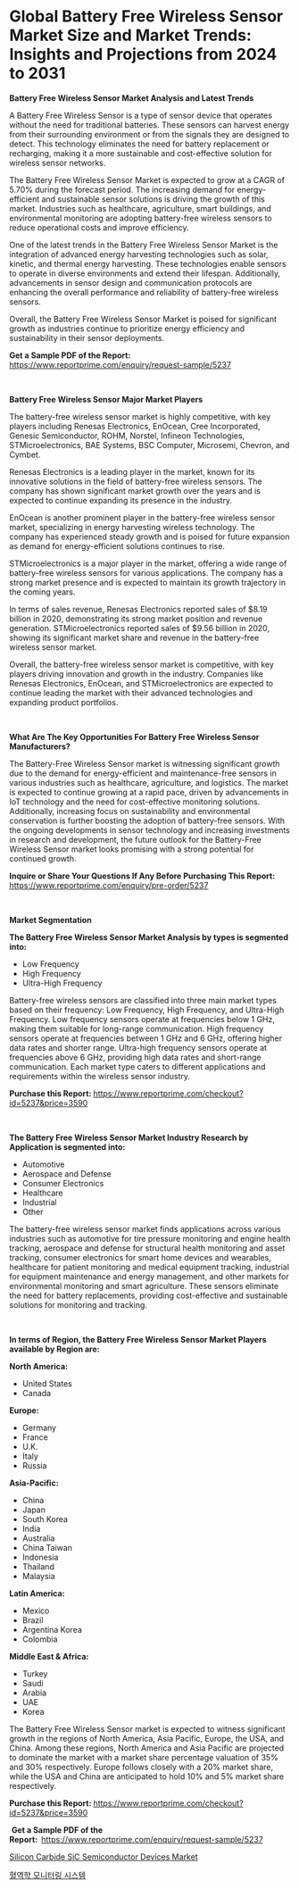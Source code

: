 <p><h1>Global Battery Free Wireless Sensor Market Size and Market Trends: Insights and Projections from 2024 to 2031</h1></p><p><strong>Battery Free Wireless Sensor Market Analysis and Latest Trends</strong></p>
<p><p>A Battery Free Wireless Sensor is a type of sensor device that operates without the need for traditional batteries. These sensors can harvest energy from their surrounding environment or from the signals they are designed to detect. This technology eliminates the need for battery replacement or recharging, making it a more sustainable and cost-effective solution for wireless sensor networks.</p><p>The Battery Free Wireless Sensor Market is expected to grow at a CAGR of 5.70% during the forecast period. The increasing demand for energy-efficient and sustainable sensor solutions is driving the growth of this market. Industries such as healthcare, agriculture, smart buildings, and environmental monitoring are adopting battery-free wireless sensors to reduce operational costs and improve efficiency.</p><p>One of the latest trends in the Battery Free Wireless Sensor Market is the integration of advanced energy harvesting technologies such as solar, kinetic, and thermal energy harvesting. These technologies enable sensors to operate in diverse environments and extend their lifespan. Additionally, advancements in sensor design and communication protocols are enhancing the overall performance and reliability of battery-free wireless sensors.</p><p>Overall, the Battery Free Wireless Sensor Market is poised for significant growth as industries continue to prioritize energy efficiency and sustainability in their sensor deployments.</p></p>
<p><strong>Get a Sample PDF of the Report:&nbsp;</strong> <a href="https://www.reportprime.com/enquiry/request-sample/5237">https://www.reportprime.com/enquiry/request-sample/5237</a></p>
<p>&nbsp;</p>
<p><strong>Battery Free Wireless Sensor Major Market Players</strong></p>
<p><p>The battery-free wireless sensor market is highly competitive, with key players including Renesas Electronics, EnOcean, Cree Incorporated, Genesic Semiconductor, ROHM, Norstel, Infineon Technologies, STMicroelectronics, BAE Systems, BSC Computer, Microsemi, Chevron, and Cymbet. </p><p>Renesas Electronics is a leading player in the market, known for its innovative solutions in the field of battery-free wireless sensors. The company has shown significant market growth over the years and is expected to continue expanding its presence in the industry.</p><p>EnOcean is another prominent player in the battery-free wireless sensor market, specializing in energy harvesting wireless technology. The company has experienced steady growth and is poised for future expansion as demand for energy-efficient solutions continues to rise.</p><p>STMicroelectronics is a major player in the market, offering a wide range of battery-free wireless sensors for various applications. The company has a strong market presence and is expected to maintain its growth trajectory in the coming years.</p><p>In terms of sales revenue, Renesas Electronics reported sales of $8.19 billion in 2020, demonstrating its strong market position and revenue generation. STMicroelectronics reported sales of $9.56 billion in 2020, showing its significant market share and revenue in the battery-free wireless sensor market.</p><p>Overall, the battery-free wireless sensor market is competitive, with key players driving innovation and growth in the industry. Companies like Renesas Electronics, EnOcean, and STMicroelectronics are expected to continue leading the market with their advanced technologies and expanding product portfolios.</p></p>
<p>&nbsp;</p>
<p><strong>What Are The Key Opportunities For Battery Free Wireless Sensor Manufacturers?</strong></p>
<p><p>The Battery-Free Wireless Sensor market is witnessing significant growth due to the demand for energy-efficient and maintenance-free sensors in various industries such as healthcare, agriculture, and logistics. The market is expected to continue growing at a rapid pace, driven by advancements in IoT technology and the need for cost-effective monitoring solutions. Additionally, increasing focus on sustainability and environmental conservation is further boosting the adoption of battery-free sensors. With the ongoing developments in sensor technology and increasing investments in research and development, the future outlook for the Battery-Free Wireless Sensor market looks promising with a strong potential for continued growth.</p></p>
<p><strong>Inquire or Share Your Questions If Any Before Purchasing This Report:</strong> <a href="https://www.reportprime.com/enquiry/pre-order/5237">https://www.reportprime.com/enquiry/pre-order/5237</a></p>
<p>&nbsp;</p>
<p><strong>Market Segmentation</strong></p>
<p><strong>The Battery Free Wireless Sensor Market Analysis by types is segmented into:</strong></p>
<p><ul><li>Low Frequency</li><li>High Frequency</li><li>Ultra-High Frequency</li></ul></p>
<p><p>Battery-free wireless sensors are classified into three main market types based on their frequency: Low Frequency, High Frequency, and Ultra-High Frequency. Low frequency sensors operate at frequencies below 1 GHz, making them suitable for long-range communication. High frequency sensors operate at frequencies between 1 GHz and 6 GHz, offering higher data rates and shorter range. Ultra-high frequency sensors operate at frequencies above 6 GHz, providing high data rates and short-range communication. Each market type caters to different applications and requirements within the wireless sensor industry.</p></p>
<p><strong>Purchase this Report:&nbsp;</strong><a href="https://www.reportprime.com/checkout?id=5237&price=3590">https://www.reportprime.com/checkout?id=5237&price=3590</a></p>
<p>&nbsp;</p>
<p><strong>The Battery Free Wireless Sensor Market Industry Research by Application is segmented into:</strong></p>
<p><ul><li>Automotive</li><li>Aerospace and Defense</li><li>Consumer Electronics</li><li>Healthcare</li><li>Industrial</li><li>Other</li></ul></p>
<p><p>The battery-free wireless sensor market finds applications across various industries such as automotive for tire pressure monitoring and engine health tracking, aerospace and defense for structural health monitoring and asset tracking, consumer electronics for smart home devices and wearables, healthcare for patient monitoring and medical equipment tracking, industrial for equipment maintenance and energy management, and other markets for environmental monitoring and smart agriculture. These sensors eliminate the need for battery replacements, providing cost-effective and sustainable solutions for monitoring and tracking.</p></p>
<p>&nbsp;</p>
<p><strong>In terms of Region, the Battery Free Wireless Sensor Market Players available by Region are:</strong></p>
<p>
    <p> <strong> North America: </strong>
        <ul>
            <li>United States</li>
            <li>Canada</li>
        </ul>
        </p> 
    <p> <strong> Europe: </strong>
        <ul>
            <li>Germany</li>
            <li>France</li>
            <li>U.K.</li>
            <li>Italy</li>
            <li>Russia</li>
        </ul>
        </p> 
    <p> <strong> Asia-Pacific: </strong>
        <ul>
            <li>China</li>
            <li>Japan</li>
            <li>South Korea</li>
            <li>India</li>
            <li>Australia</li>
            <li>China Taiwan</li>
            <li>Indonesia</li>
            <li>Thailand</li>
            <li>Malaysia</li>
        </ul>
        </p> 
    <p> <strong> Latin America: </strong>
        <ul>
            <li>Mexico</li>
            <li>Brazil</li>
            <li>Argentina Korea</li>
            <li>Colombia</li>
        </ul>
        </p> 
    <p> <strong> Middle East & Africa: </strong>
        <ul>
            <li>Turkey</li>
            <li>Saudi</li>
            <li>Arabia</li>
            <li>UAE</li>
            <li>Korea</li>
        </ul>
    </p>
    </p>
<p><p>The Battery Free Wireless Sensor market is expected to witness significant growth in the regions of North America, Asia Pacific, Europe, the USA, and China. Among these regions, North America and Asia Pacific are projected to dominate the market with a market share percentage valuation of 35% and 30% respectively. Europe follows closely with a 20% market share, while the USA and China are anticipated to hold 10% and 5% market share respectively.</p></p>
<p><strong>Purchase this Report: </strong><a href="https://www.reportprime.com/checkout?id=5237&price=3590">https://www.reportprime.com/checkout?id=5237&price=3590</a></p>
<p>&nbsp;<strong>Get a Sample PDF of the Report:&nbsp;&nbsp;</strong><a href="https://www.reportprime.com/enquiry/request-sample/5237">https://www.reportprime.com/enquiry/request-sample/5237</a></p>
<p><strong></strong></p>
<p><p><a href="https://github.com/JameTravis/Market-Research-Report-List-4/blob/main/silicon-carbide-sic-semiconductor-devices-market.md">Silicon Carbide SiC Semiconductor Devices Market</a></p><p><a href="https://github.com/laholand/Market-Research-Report-List-3/blob/main/684406014365.md">혈역학 모니터링 시스템</a></p></p>